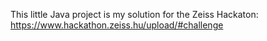 This little Java project is my solution for the Zeiss Hackaton:
https://www.hackathon.zeiss.hu/upload/#challenge
